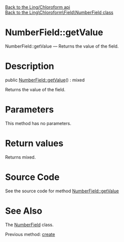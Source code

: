 [Back to the Ling/Chloroform api](https://github.com/lingtalfi/Chloroform/blob/master/doc/api/Ling/Chloroform.md)<br>
[Back to the Ling\Chloroform\Field\NumberField class](https://github.com/lingtalfi/Chloroform/blob/master/doc/api/Ling/Chloroform/Field/NumberField.md)


NumberField::getValue
================



NumberField::getValue — Returns the value of the field.




Description
================


public [NumberField::getValue](https://github.com/lingtalfi/Chloroform/blob/master/doc/api/Ling/Chloroform/Field/NumberField/getValue.md)() : mixed




Returns the value of the field.




Parameters
================

This method has no parameters.


Return values
================

Returns mixed.








Source Code
===========
See the source code for method [NumberField::getValue](https://github.com/lingtalfi/Chloroform/blob/master/Field/NumberField.php#L39-L42)


See Also
================

The [NumberField](https://github.com/lingtalfi/Chloroform/blob/master/doc/api/Ling/Chloroform/Field/NumberField.md) class.

Previous method: [create](https://github.com/lingtalfi/Chloroform/blob/master/doc/api/Ling/Chloroform/Field/NumberField/create.md)<br>

